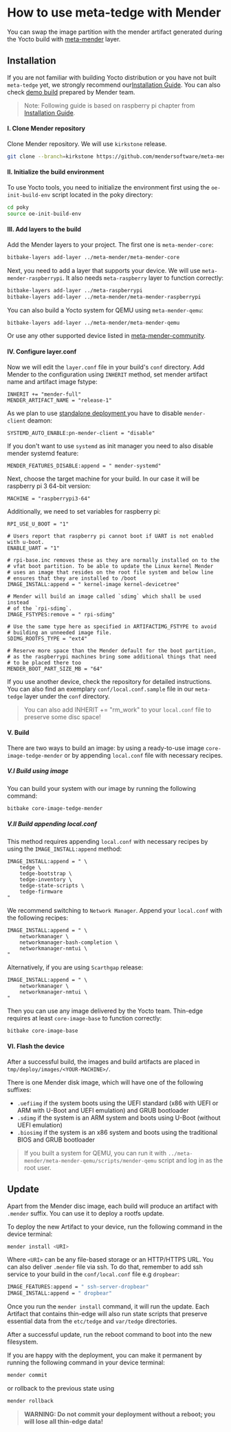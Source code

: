 # How to use meta-tedge with Mender

You can swap the image partition with the mender artifact generated during the Yocto build with [meta-mender](https://github.com/mendersoftware/meta-mender/tree/master) layer.

## Installation

If you are not familiar with building Yocto distribution or you have not built `meta-tedge` yet, we strongly recommend our[Installation Guide](build-yocto.md). You can also check [demo build](https://docs.mender.io/operating-system-updates-yocto-project/build-for-demo) prepared by Mender team.

> Note: Following guide is based on raspberry pi chapter from [Installation Guide](build-yocto.md).
#### I. Clone Mender repository

Clone Mender repository. We will use `kirkstone` release. 

```bash
git clone --branch=kirkstone https://github.com/mendersoftware/meta-mender
```
#### II. Initialize the build environment

To use Yocto tools, you need to initialize the environment first using the `oe-init-build-env` script located in the poky directory:

```bash
cd poky
source oe-init-build-env
```

#### III. Add layers to the build

Add the Mender layers to your project. The first one is `meta-mender-core`:
 
```bash
bitbake-layers add-layer ../meta-mender/meta-mender-core
``` 

Next, you need to add a layer that supports your device. We will use `meta-mender-raspberrypi`. It also needs `meta-raspberry` layer to function correctly:

```bash 
bitbake-layers add-layer ../meta-raspberrypi
bitbake-layers add-layer ../meta-mender/meta-mender-raspberrypi
```

You can also build a Yocto system for QEMU using `meta-mender-qemu`:

 ```bash
 bitbake-layers add-layer ../meta-mender/meta-mender-qemu
 ```

Or use any other supported device listed in [meta-mender-community](https://github.com/mendersoftware/meta-mender-community).

#### IV. Configure layer.conf

Now we will edit the `layer.conf` file in your build's `conf` directory. Add Mender to the configuration using `INHERIT` method, set mender artifact name and artifact image fstype:

```
INHERIT += "mender-full"
MENDER_ARTIFACT_NAME = "release-1"
```

As we plan to use [standalone deployment ](https://docs.mender.io/artifact-creation/standalone-deployment) you have to disable `mender-client` deamon: 

```
SYSTEMD_AUTO_ENABLE:pn-mender-client = "disable"
```

If you don't want to use `systemd` as init manager you need to also disable mender systemd feature:

```
MENDER_FEATURES_DISABLE:append = " mender-systemd"
```

Next, choose the target machine for your build. In our case it will be raspberry pi 3 64-bit version:

```
MACHINE = "raspberrypi3-64"
```

Additionally, we need to set variables for raspberry pi:

```
RPI_USE_U_BOOT = "1"

# Users report that raspberry pi cannot boot if UART is not enabled with u-boot.
ENABLE_UART = "1"

# rpi-base.inc removes these as they are normally installed on to the
# vfat boot partition. To be able to update the Linux kernel Mender
# uses an image that resides on the root file system and below line
# ensures that they are installed to /boot
IMAGE_INSTALL:append = " kernel-image kernel-devicetree"

# Mender will build an image called `sdimg` which shall be used instead
# of the `rpi-sdimg`.
IMAGE_FSTYPES:remove = " rpi-sdimg"

# Use the same type here as specified in ARTIFACTIMG_FSTYPE to avoid
# building an unneeded image file.
SDIMG_ROOTFS_TYPE = "ext4"

# Reserve more space than the Mender default for the boot partition,
# as the raspberrypi machines bring some additional things that need
# to be placed there too
MENDER_BOOT_PART_SIZE_MB = "64"
```

If you use another device, check the repository for detailed instructions. You can also find an exemplary `conf/local.conf.sample` file in our `meta-tedge` layer under the `conf` directory.

> You can also add INHERIT += "rm_work" to your `local.conf` file to preserve some disc space!

#### V. Build

There are two ways to build an image: by using a ready-to-use image `core-image-tedge-mender` or by appending `local.conf` file with necessary recipes.

##### V.I Build using image

You can build your system with our image by running the following command:

```bash
bitbake core-image-tedge-mender
```

##### V.II Build appending local.conf

This method requires appending `local.conf` with necessary recipes by using the `IMAGE_INSTALL:append` method:

```
IMAGE_INSTALL:append = " \ 
    tedge \ 
    tedge-bootstrap \
    tedge-inventory \
    tedge-state-scripts \
    tedge-firmware
"
```

We recommend switching to `Network Manager`. Append your `local.conf` with the following recipes:

```
IMAGE_INSTALL:append = " \ 
    networkmanager \
    networkmanager-bash-completion \
    networkmanager-nmtui \
"
```

Alternatively, if you are using `Scarthgap` release:

```
IMAGE_INSTALL:append = " \ 
    networkmanager \
    networkmanager-nmtui \
"
```

Then you can use any image delivered by the Yocto team. Thin-edge requires at least `core-image-base` to function correctly:

```bash
bitbake core-image-base
```

#### VI. Flash the device

After a successful build, the images and build artifacts are placed in `tmp/deploy/images/<YOUR-MACHINE>/`. 

There is one Mender disk image, which will have one of the following suffixes:

- `.uefiimg` if the system boots using the UEFI standard (x86 with UEFI or ARM with U-Boot and UEFI emulation) and GRUB bootloader
- `.sdimg` if the system is an ARM system and boots using U-Boot (without UEFI emulation)
- `.biosimg` if the system is an x86 system and boots using the traditional BIOS and GRUB bootloader

> If you built a system for QEMU, you can run it with `../meta-mender/meta-mender-qemu/scripts/mender-qemu` script and log in as the root user.

## Update

Apart from the Mender disc image, each build will produce an artifact with `.mender` suffix. You can use it to deploy a rootfs update. 

To deploy the new Artifact to your device, run the following command in the device terminal:

```bash
mender install <URI>
```

Where `<URI>` can be any file-based storage or an HTTP/HTTPS URL. You can also deliver `.mender` file via ssh. To do that, remember to add ssh service to your build in the `conf/local.conf` file e.g `dropbear`:

```bash
IMAGE_FEATURES:append = " ssh-server-dropbear"
IMAGE_INSTALL:append = " dropbear"
```

Once you run the `mender install` command, it will run the update. Each Artifact that contains thin-edge will also run state scripts that preserve essential data from the `etc/tedge` and `var/tedge` directories.

After a successful update, run the reboot command to boot into the new filesystem.

If you are happy with the deployment, you can make it permanent by running the following command in your device terminal:

```bash
mender commit
```

or rollback to the previous state using 

```bash
mender rollback
```

> **WARNING: Do not commit your deployment without a reboot; you will lose all thin-edge data!** 